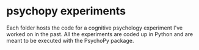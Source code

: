 # psychopy experiments

Each folder hosts the code for a cognitive psychology experiment I've worked on in the past. All the experiments are coded up in Python and are meant to be executed with the PsychoPy package.
